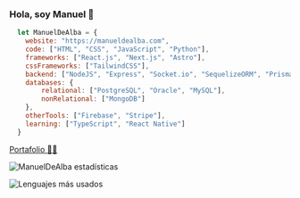 ### Hola, soy Manuel 👋

```js
  let ManuelDeAlba = {
    website: "https://manueldealba.com",
    code: ["HTML", "CSS", "JavaScript", "Python"],
    frameworks: ["React.js", "Next.js", "Astro"],
    cssFrameworks: ["TailwindCSS"],
    backend: ["NodeJS", "Express", "Socket.io", "SequelizeORM", "PrismaORM"],
    databases: {
        relational: ["PostgreSQL", "Oracle", "MySQL"],
        nonRelational: ["MongoDB"]
    },
    otherTools: ["Firebase", "Stripe"],
    learning: ["TypeScript", "React Native"]
  }
```

[Portafolio 👨‍💻](https://manueldealba.com)
  
![ManuelDeAlba estadísticas](https://github-readme-stats.vercel.app/api?username=manueldealba&show_icons=true)

![Lenguajes más usados](https://github-readme-stats.vercel.app/api/top-langs/?username=manueldealba&layout=compact)

<!--
**ManuelDeAlba/ManuelDeAlba** is a ✨ _special_ ✨ repository because its `README.md` (this file) appears on your GitHub profile.

Here are some ideas to get you started:

- 🔭 I’m currently working on ...
- 🌱 I’m currently learning ...
- 👯 I’m looking to collaborate on ...
- 🤔 I’m looking for help with ...
- 💬 Ask me about ...
- 📫 How to reach me: ...
- 😄 Pronouns: ...
- ⚡ Fun fact: ...
-->
